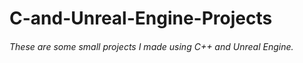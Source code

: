 # C-and-Unreal-Engine-Projects
###### These are some small projects I made using C++ and Unreal Engine.
